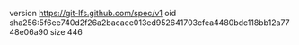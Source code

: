 version https://git-lfs.github.com/spec/v1
oid sha256:5f6ee740d2f26a2bacaee013ed952641703cfea4480bdc118bb12a7748e06a90
size 446
